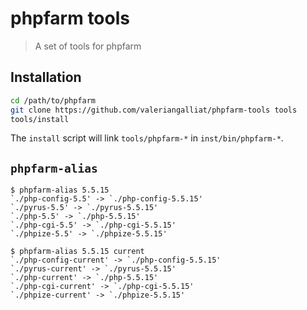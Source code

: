 phpfarm tools
=============

> A set of tools for phpfarm

Installation
------------

```sh
cd /path/to/phpfarm
git clone https://github.com/valeriangalliat/phpfarm-tools tools
tools/install
```

The `install` script will link `tools/phpfarm-*` in
`inst/bin/phpfarm-*`.

`phpfarm-alias`
---------------

    $ phpfarm-alias 5.5.15
    `./php-config-5.5' -> `./php-config-5.5.15'
    `./pyrus-5.5' -> `./pyrus-5.5.15'
    `./php-5.5' -> `./php-5.5.15'
    `./php-cgi-5.5' -> `./php-cgi-5.5.15'
    `./phpize-5.5' -> `./phpize-5.5.15'

    $ phpfarm-alias 5.5.15 current
    `./php-config-current' -> `./php-config-5.5.15'
    `./pyrus-current' -> `./pyrus-5.5.15'
    `./php-current' -> `./php-5.5.15'
    `./php-cgi-current' -> `./php-cgi-5.5.15'
    `./phpize-current' -> `./phpize-5.5.15'
